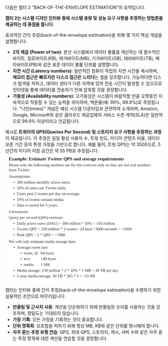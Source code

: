 다음은 챕터 2 "BACK-OF-THE-ENVELOPE ESTIMATION"의 요약입니다.

**챕터 2는 시스템 디자인 인터뷰 중에 시스템 용량 및 성능 요구 사항을 추정하는 방법론을 제공하는 데 중점을 둡니다**.

효과적인 간이 추정(back-of-the-envelope estimation)을 위해 몇 가지 핵심 개념을 설명합니다:

- **2의 제곱 (Power of two)**: 분산 시스템에서 데이터 볼륨을 계산하는 데 필수적인 바이트, 킬로바이트(KB), 메가바이트(MB), 기가바이트(GB), 테라바이트(TB), 페타바이트(PB)와 같은 표준 데이터 볼륨 단위를 설명합니다.
- **지연 시간 (Latency numbers)**: 일반적인 컴퓨터 작업의 지연 시간을 제시하며, **메모리 접근은 빠르지만 디스크 접근은 느리다**는 점을 강조합니다. 가능하다면 디스크 탐색을 피하고, 데이터 센터가 다른 지역에 있어 전송 시간이 발생할 수 있으므로 인터넷을 통해 데이터를 전송하기 전에 압축할 것을 권장합니다.
- **가용성 (Availability numbers)**: 고가용성은 시스템이 바람직할 만큼 오랫동안 지속적으로 작동할 수 있는 능력을 의미하며, 백분율(예: 99%, 99.9%)로 측정됩니다. "나인(nines)" 개념은 예상 시스템 다운타임과 관련하여 소개되며, Amazon, Google, Microsoft와 같은 클라우드 제공업체의 서비스 수준 계약(SLA)은 일반적으로 99.9% 이상이라고 언급됩니다.

예시로 **트위터의 QPS(Queries Per Second) 및 스토리지 요구 사항을 추정하는 과정**이 제공됩니다. 이 추정은 일일 활성 사용자 수, 트윗 빈도, 미디어 콘텐츠 비율, 데이터 보존 기간 등의 특정 가정을 기반으로 합니다. 예를 들어, 트윗 QPS는 약 3500으로, 5년간의 미디어 저장 공간은 약 55 PB로 추정됩니다.
![img.png](images/estimate_twitter_qps.png)

챕터는 인터뷰 중에 간이 추정(back-of-the-envelope estimation)을 수행하기 위한 실용적인 조언으로 마무리됩니다:

- **반올림 및 근사치 사용**: 계산을 단순화하기 위해 반올림된 숫자를 사용하는 것을 강조하며, 정밀도는 기대되지 않습니다.
- **가정 기록**: 모든 가정을 기록하는 것이 중요합니다.
- **단위 명확화**: 모호함을 피하기 위해 항상 MB, KB와 같은 단위를 명시해야 합니다.
- **자주 묻는 추정 유형 연습**: QPS, 최대 QPS, 스토리지, 캐시, 서버 수와 같은 자주 묻는 측정 항목에 대한 계산을 연습할 것을 권장합니다.
